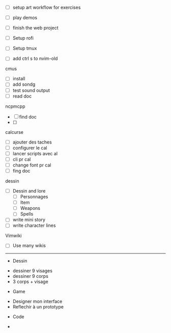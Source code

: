 * [ ] setup art workflow for exercises
* [ ] play demos
* [ ] finish the web project


* [ ] Setup rofi
* [ ] Setup tmux
* [ ] add ctrl s to nvim-old

cmus
- [ ] install
- [ ] add sondg
- [ ] test sound output
- [ ] read doc

ncpmcpp
- [ ] find doc
- [ ] 

calcurse
- [ ] ajouter des taches
- [ ] configurer le cal
- [ ] lancer scripts avec al
- [ ] cli pr cal
- [ ] change font pr cal
- [ ] fing doc

dessin
* [ ] Dessin and lore
	* [ ] Personnages
	* [ ] Item
	* [ ] Weapons
	* [ ] Spells
* [ ] write mini story
* [ ] write character lines

Vimwiki
- [ ] Use many wikis

______

* Dessin
 - dessiner 9 visages
 - dessiner 9 corps
 - 3 corps + visage

* Game
 - Designer mon interface
 - Reflechir à un prototype

* Code
 - 
